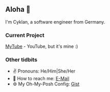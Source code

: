 ## Aloha 🌴

I'm Cyklan, a software engineer from Germany.

### Current Project

[MyTube](https://github.com/Cyklan/MyTube) - YouTube, but it's mine :)

### Other tidbits

- ✌ Pronouns: He/Him|She/Her
- 💌 How to reach me: [E-Mail](mailto://nils@fahle.dev)
- ⚙ My Oh-My-Posh Config: [Gist](https://gist.github.com/Cyklan/8542ff643a6bd7f384882818f4d39b1e)
